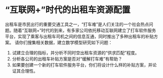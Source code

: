 #  “互联网+”时代的出租车资源配置

出租车是市民出行的重要交通工具之一，“打车难”是人们关注的一个社会热点问题。随着“互联网+”时代的到来，有多家公司依托移动互联网建立了打车软件服务平台，实现了乘客与出租车司机之间的信息互通，同时推出了多种出租车的补贴方案。
请你们搜集相关数据，建立数学模型研究如下问题：
1. 试建立合理的指标，并分析不同时空出租车资源的“供求匹配”程度。
2. 分析各公司的出租车补贴方案是否对“缓解打车难”有帮助？
3. 如果要创建一个新的打车软件服务平台，你们将设计什么样的补贴方案，并论证其合理性。
